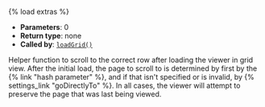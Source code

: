{% load extras %}

* **Parameters**: 0
* **Return type**: none
* **Called by**: [`loadGrid()`](#loadGrid)

Helper function to scroll to the correct row after loading the viewer in
grid view. After the initial load, the page to scroll to is determined by
first by the {% link "hash parameter" %}, and if that isn't specified or is
invalid, by {% settings_link "goDirectlyTo" %}. In all cases, the viewer will
attempt to preserve the page that was last being viewed.
